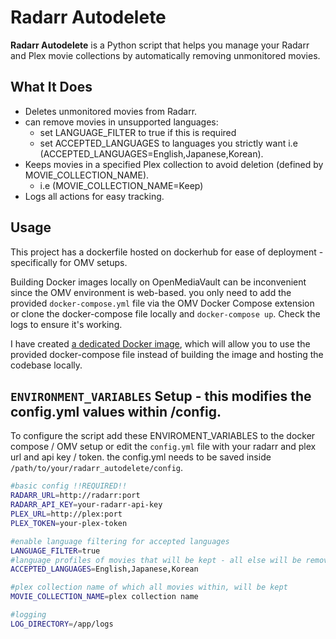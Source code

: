 # Radarr Autodelete

**Radarr Autodelete** is a Python script that helps you manage your Radarr and Plex movie collections by automatically removing unmonitored movies.

## What It Does

- Deletes unmonitored movies from Radarr.
- can remove movies in unsupported languages:
  - set LANGUAGE_FILTER to true if this is required
  - set ACCEPTED_LANGUAGES to languages you strictly want i.e (ACCEPTED_LANGUAGES=English,Japanese,Korean). 
- Keeps movies in a specified Plex collection to avoid deletion (defined by MOVIE_COLLECTION_NAME).
  - i.e (MOVIE_COLLECTION_NAME=Keep)
- Logs all actions for easy tracking.

## Usage
This project has a dockerfile hosted on dockerhub for ease of deployment - specifically for OMV setups. 

Building Docker images locally on OpenMediaVault can be inconvenient since the OMV environment is web-based. you only need to add the provided `docker-compose.yml` file via the OMV Docker Compose extension or clone the docker-compose file locally and ``docker-compose up``. Check the logs to ensure it's working.

I have created [a dedicated Docker image](https://hub.docker.com/r/iedgir01/radarr_autodelete), which will allow you to use the provided docker-compose file instead of building the image and hosting the codebase locally.

## `ENVIRONMENT_VARIABLES` Setup - this modifies the config.yml values within /config.

To configure the script add these ENVIROMENT_VARIABLES to the docker compose / OMV setup or edit the `config.yml` file with your radarr and plex url and api key / token.
the config.yml needs to be saved inside ``/path/to/your/radarr_autodelete/config``.

```bash
#basic config !!REQUIRED!!
RADARR_URL=http://radarr:port
RADARR_API_KEY=your-radarr-api-key
PLEX_URL=http://plex:port
PLEX_TOKEN=your-plex-token

#enable language filtering for accepted languages
LANGUAGE_FILTER=true
#language profiles of movies that will be kept - all else will be removed
ACCEPTED_LANGUAGES=English,Japanese,Korean

#plex collection name of which all movies within, will be kept
MOVIE_COLLECTION_NAME=plex collection name

#logging
LOG_DIRECTORY=/app/logs
```
